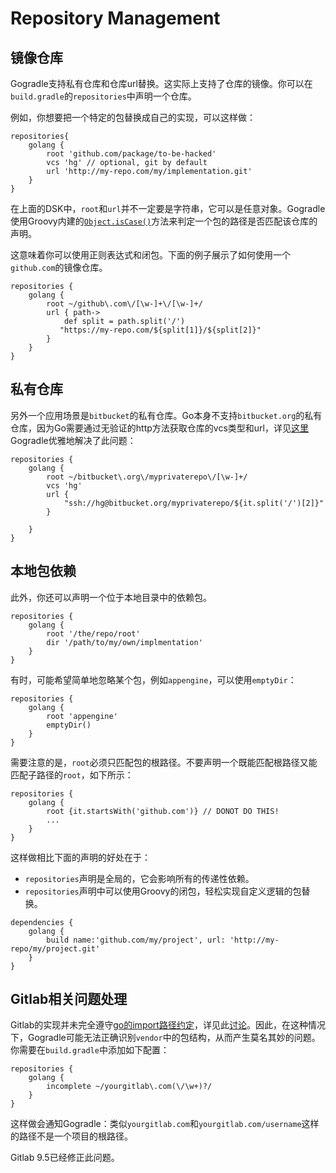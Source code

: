 # Repository Management 

## 镜像仓库
Gogradle支持私有仓库和仓库url替换。这实际上支持了仓库的镜像。你可以在`build.gradle`的`repositories`中声明一个仓库。

例如，你想要把一个特定的包替换成自己的实现，可以这样做：

```
repositories{
    golang {
        root 'github.com/package/to-be-hacked' 
        vcs 'hg' // optional, git by default
        url 'http://my-repo.com/my/implementation.git'
    }    
}
```

在上面的DSK中，`root`和`url`并不一定要是字符串，它可以是任意对象。Gogradle使用Groovy内建的[`Object.isCase()`](http://mrhaki.blogspot.jp/2009/08/groovy-goodness-switch-statement.html)方法来判定一个包的路径是否匹配该仓库的声明。

这意味着你可以使用正则表达式和闭包。下面的例子展示了如何使用一个`github.com`的镜像仓库。

```
repositories {
    golang {
        root ~/github\.com\/[\w-]+\/[\w-]+/
        url { path->
            def split = path.split('/')
           "https://my-repo.com/${split[1]}/${split[2]}" 
        }
    }
}    
```
## 私有仓库
另外一个应用场景是`bitbucket`的私有仓库。Go本身不支持`bitbucket.org`的私有仓库，因为Go需要通过无验证的http方法获取仓库的vcs类型和url，详见[这里](https://groups.google.com/forum/#!msg/golang-nuts/li8J9a-Tbz0/sGqklQcSR8cJ) 
Gogradle优雅地解决了此问题：

```
repositories {
    golang {
        root ~/bitbucket\.org\/myprivaterepo\/[\w-]+/
        vcs 'hg'
        url { 
            "ssh://hg@bitbucket.org/myprivaterepo/${it.split('/')[2]}" 
        }
        
    }
}    
```

## 本地包依赖

此外，你还可以声明一个位于本地目录中的依赖包。

```
repositories {
    golang {
        root '/the/repo/root' 
        dir '/path/to/my/own/implmentation'
    }
}    
```

有时，可能希望简单地忽略某个包，例如`appengine`，可以使用`emptyDir`：

```
repositories {
    golang {
        root 'appengine'
        emptyDir()
    }
}
```

需要注意的是，`root`必须只匹配包的根路径。不要声明一个既能匹配根路径又能匹配子路径的`root`，如下所示：

```
repositories {
    golang {
        root {it.startsWith('github.com')} // DONOT DO THIS!
        ...
    }
}  
```

这样做相比下面的声明的好处在于：

- `repositories`声明是全局的，它会影响所有的传递性依赖。
- `repositories`声明中可以使用Groovy的闭包，轻松实现自定义逻辑的包替换。

```
dependencies {
    golang {
        build name:'github.com/my/project', url: 'http://my-repo/my/project.git'
    }
}
```

## Gitlab相关问题处理

Gitlab的实现并未完全遵守[go的import路径约定](https://golang.org/cmd/go/#hdr-Relative_import_paths)，详见此[讨论](https://gitlab.com/gitlab-org/gitlab-ce/issues/35101#note_35565222)。因此，在这种情况下，Gogradle可能无法正确识别`vendor`中的包结构，从而产生莫名其妙的问题。你需要在`build.gradle`中添加如下配置：

```
repositories {
    golang {
        incomplete ~/yourgitlab\.com(\/\w+)?/
    }
}
```

这样做会通知Gogradle：类似`yourgitlab.com`和`yourgitlab.com/username`这样的路径不是一个项目的根路径。

Gitlab 9.5已经修正此问题。
